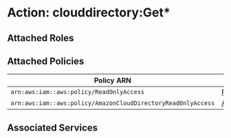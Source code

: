 # Action: clouddirectory:Get*

## Attached Roles

## Attached Policies

| Policy ARN | Policy Name |
|------------|-------------|
| `arn:aws:iam::aws:policy/ReadOnlyAccess` | [ReadOnlyAccess](../policies.md#readonlyaccess) |
| `arn:aws:iam::aws:policy/AmazonCloudDirectoryReadOnlyAccess` | [AmazonCloudDirectoryReadOnlyAccess](../policies.md#amazonclouddirectoryreadonlyaccess) |

## Associated Services

